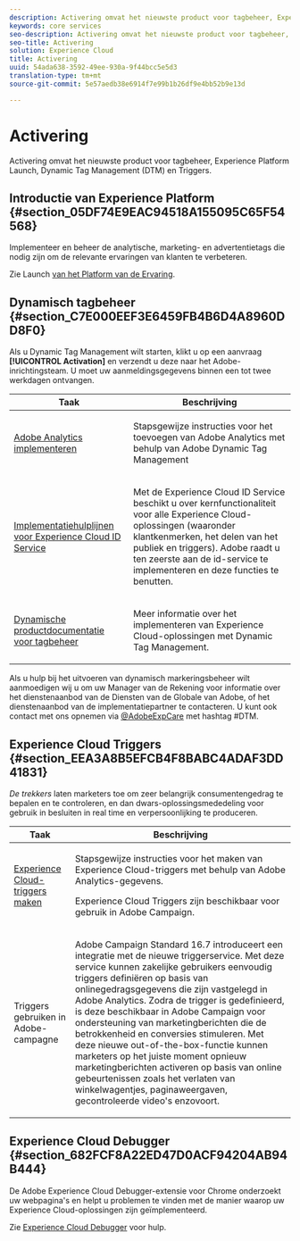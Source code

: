 ```yaml
---
description: Activering omvat het nieuwste product voor tagbeheer, Experience Platform Launch. Dynamic Tag Management (DTM) en Triggers.
keywords: core services
seo-description: Activering omvat het nieuwste product voor tagbeheer, Experience Platform Launch. Dynamic Tag Management (DTM) en Triggers.
seo-title: Activering
solution: Experience Cloud
title: Activering
uuid: 54ada638-3592-49ee-930a-9f44bcc5e5d3
translation-type: tm+mt
source-git-commit: 5e57aedb38e6914f7e99b1b26df9e4bb52b9e13d

---
```



# Activering

Activering omvat het nieuwste product voor tagbeheer, Experience Platform Launch, Dynamic Tag Management (DTM) en Triggers.

## Introductie van Experience Platform {#section_05DF74E9EAC94518A155095C65F54568}

Implementeer en beheer de analytische, marketing- en advertentietags die nodig zijn om de relevante ervaringen van klanten te verbeteren.

Zie Launch [van het Platform van de Ervaring](https://docs.adobe.com/content/help/en/launch/using/intro/get-started/quick-start.html).

## Dynamisch tagbeheer {#section_C7E000EEF3E6459FB4B6D4A8960DD8F0}

Als u Dynamic Tag Management wilt starten, klikt u op een aanvraag **[!UICONTROL Activation]** en verzendt u deze naar het Adobe-inrichtingsteam. U moet uw aanmeldingsgegevens binnen een tot twee werkdagen ontvangen.

<table id="table_3241FF7CA0B242BFAFC68362A62AA0C7"> 
 <thead> 
  <tr> 
   <th colname="col1" class="entry"> Taak </th> 
   <th colname="col2" class="entry"> Beschrijving </th> 
  </tr> 
 </thead>
 <tbody> 
  <tr> 
   <td colname="col1"> <p> <a href="https://docs.adobe.com/content/help/en/dtm/using/tools/analytics-dtm.html" format="html" scope="external"> Adobe Analytics implementeren </a> </p> </td> 
   <td colname="col2"> <p> Stapsgewijze instructies voor het toevoegen van Adobe Analytics met behulp van Adobe Dynamic Tag Management </p> </td> 
  </tr> 
  <tr> 
   <td colname="col1"> <p> <a href="https://docs.adobe.com/content/help/en/id-service/using/implementation-guides/implementation-guides.html" format="html" scope="external"> Implementatiehulplijnen voor Experience Cloud ID Service </a> </p> </td> 
   <td colname="col2"> <p>Met de Experience Cloud ID Service beschikt u over kernfunctionaliteit voor alle Experience Cloud-oplossingen (waaronder klantkenmerken, het delen van het publiek en triggers). Adobe raadt u ten zeerste aan de id-service te implementeren en deze functies te benutten. </p> </td> 
  </tr> 
  <tr> 
   <td colname="col1"> <p> <a href="https://docs.adobe.com/content/help/en/dtm/using/dtm-home.html" format="https" scope="external"> Dynamische productdocumentatie voor tagbeheer </a> </p> </td> 
   <td colname="col2"> <p>Meer informatie over het implementeren van Experience Cloud-oplossingen met Dynamic Tag Management. </p> </td> 
  </tr> 
 </tbody> 
</table>

Als u hulp bij het uitvoeren van dynamisch markeringsbeheer wilt aanmoedigen wij u om uw Manager van de Rekening voor informatie over het dienstenaanbod van de Diensten van de Globale van Adobe, of het dienstenaanbod van de implementatiepartner te contacteren. U kunt ook contact met ons opnemen via [@AdobeExpCare](https://twitter.com/AdobeExpCare) met hashtag #DTM.

## Experience Cloud Triggers {#section_EEA3A8B5EFCB4F8BABC4ADAF3DD41831}

*De trekkers* laten marketers toe om zeer belangrijk consumentengedrag te bepalen en te controleren, en dan dwars-oplossingsmededeling voor gebruik in besluiten in real time en verpersoonlijking te produceren.

<table id="table_AF6842470172429EA97C9B02163BD0C3"> 
 <thead> 
  <tr> 
   <th colname="col1" class="entry"> Taak </th> 
   <th colname="col2" class="entry"> Beschrijving </th> 
  </tr> 
 </thead>
 <tbody> 
  <tr> 
   <td colname="col1"> <p> <a href="../activation/triggers.md#concept_887B30241B3E4DB0A2553B2996E2D4FB" format="dita" scope="local"> Experience Cloud-triggers maken </a> </p> </td> 
   <td colname="col2"> <p> Stapsgewijze instructies voor het maken van Experience Cloud-triggers met behulp van Adobe Analytics-gegevens. </p> <p>Experience Cloud Triggers zijn beschikbaar voor gebruik in Adobe Campaign. </p> </td> 
  </tr> 
  <tr> 
   <td colname="col1"> <p>Triggers gebruiken in Adobe-campagne </p> </td> 
   <td colname="col2"> <p> Adobe Campaign Standard 16.7 introduceert een integratie met de nieuwe triggerservice. Met deze service kunnen zakelijke gebruikers eenvoudig triggers definiëren op basis van onlinegedragsgegevens die zijn vastgelegd in Adobe Analytics. Zodra de trigger is gedefinieerd, is deze beschikbaar in Adobe Campaign voor ondersteuning van marketingberichten die de betrokkenheid en conversies stimuleren. Met deze nieuwe out-of-the-box-functie kunnen marketers op het juiste moment opnieuw marketingberichten activeren op basis van online gebeurtenissen zoals het verlaten van winkelwagentjes, paginaweergaven, gecontroleerde video's enzovoort. </p> </td> 
  </tr> 
 </tbody> 
</table>


## Experience Cloud Debugger {#section_682FCF8A22ED47D0ACF94204AB94B444}

De Adobe Experience Cloud Debugger-extensie voor Chrome onderzoekt uw webpagina&#39;s en helpt u problemen te vinden met de manier waarop uw Experience Cloud-oplossingen zijn geïmplementeerd.

Zie [Experience Cloud Debugger](https://docs.adobe.com/content/help/en/debugger/using/experience-cloud-debugger.html) voor hulp.
